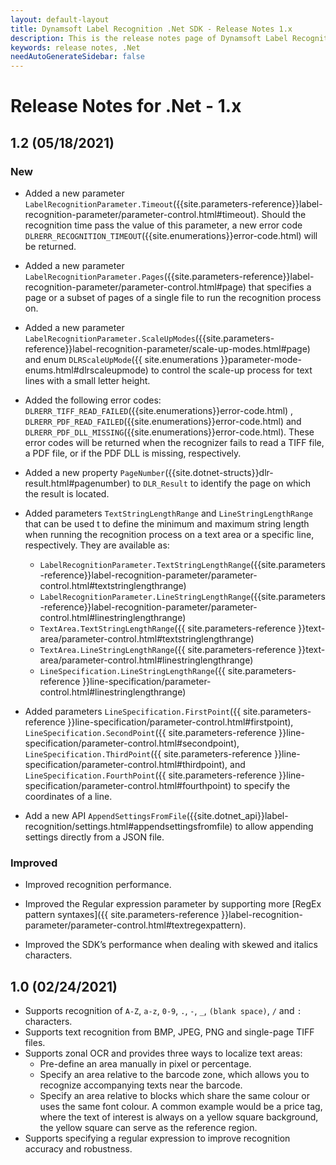 ```yaml
---
layout: default-layout
title: Dynamsoft Label Recognition .Net SDK - Release Notes 1.x
description: This is the release notes page of Dynamsoft Label Recognition for .Net SDK version 1.x.
keywords: release notes, .Net
needAutoGenerateSidebar: false
---
```


# Release Notes for .Net - 1.x

## 1.2 (05/18/2021)

### New

- Added a new parameter `LabelRecognitionParameter.Timeout`({{site.parameters-reference}}label-recognition-parameter/parameter-control.html#timeout). Should the recognition time pass the value of this parameter, a new error code `DLRERR_RECOGNITION_TIMEOUT`({{site.enumerations}}error-code.html) will be returned.

- Added a new parameter `LabelRecognitionParameter.Pages`({{site.parameters-reference}}label-recognition-parameter/parameter-control.html#page) that specifies a page or a subset of pages of a single file to run the recognition process on.

- Added a new parameter `LabelRecognitionParameter.ScaleUpModes`({{site.parameters-reference}}label-recognition-parameter/scale-up-modes.html#page) and enum `DLRScaleUpMode`({{ site.enumerations }}parameter-mode-enums.html#dlrscaleupmode) to control the scale-up process for text lines with a small letter height.

- Added the following error codes: `DLRERR_TIFF_READ_FAILED`({{site.enumerations}}error-code.html) , `DLRERR_PDF_READ_FAILED`({{site.enumerations}}error-code.html) and `DLRERR_PDF_DLL_MISSING`({{site.enumerations}}error-code.html). These error codes will be returned when the recognizer fails to read a TIFF file, a PDF file, or if the PDF DLL is missing, respectively.

- Added a new property `PageNumber`({{site.dotnet-structs}}dlr-result.html#pagenumber) to `DLR_Result` to identify the page on which the result is located.

- Added parameters `TextStringLengthRange` and `LineStringLengthRange` that can be used t to define the minimum and maximum string length when running the recognition process on a text area or a specific line, respectively. They are available as:
  - `LabelRecognitionParameter.TextStringLengthRange`({{site.parameters-reference}}label-recognition-parameter/parameter-control.html#textstringlengthrange)
  - `LabelRecognitionParameter.LineStringLengthRange`({{site.parameters-reference}}label-recognition-parameter/parameter-control.html#linestringlengthrange)
  - `TextArea.TextStringLengthRange`({{ site.parameters-reference }}text-area/parameter-control.html#textstringlengthrange)
  - `TextArea.LineStringLengthRange`({{ site.parameters-reference }}text-area/parameter-control.html#linestringlengthrange)
  - `LineSpecification.LineStringLengthRange`({{ site.parameters-reference }}line-specification/parameter-control.html#linestringlengthrange)

- Added parameters `LineSpecification.FirstPoint`({{ site.parameters-reference }}line-specification/parameter-control.html#firstpoint), `LineSpecification.SecondPoint`({{ site.parameters-reference }}line-specification/parameter-control.html#secondpoint), `LineSpecification.ThirdPoint`({{ site.parameters-reference }}line-specification/parameter-control.html#thirdpoint), and `LineSpecification.FourthPoint`({{ site.parameters-reference }}line-specification/parameter-control.html#fourthpoint) to specify the coordinates of a line.

- Add a new API `AppendSettingsFromFile`({{site.dotnet_api}}label-recognition/settings.html#appendsettingsfromfile) to allow appending settings directly from a JSON file.

### Improved

- Improved recognition performance.

- Improved the Regular expression parameter by supporting more [RegEx pattern syntaxes]({{ site.parameters-reference }}label-recognition-parameter/parameter-control.html#textregexpattern).

- Improved the SDK’s performance when dealing with skewed and italics characters.


## 1.0 (02/24/2021)

- Supports recognition of `A-Z`, `a-z`, `0-9`, `.`, `-`, `_`, `(blank space)`, `/` and `:` characters. 
- Supports text recognition from BMP, JPEG, PNG and single-page TIFF files.
- Supports zonal OCR and provides three ways to localize text areas:
    - Pre-define an area manually in pixel or percentage.
    - Specify an area relative to the barcode zone, which allows you to recognize accompanying texts near the barcode. 
    - Specify an area relative to blocks which share the same colour or uses the same font colour. A common example would be a price tag, where the text of interest is always on a yellow square background, the yellow square can serve as the reference region.
- Supports specifying a regular expression to improve recognition accuracy and robustness.

